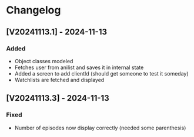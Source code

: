 # Changelog

## [V20241113.1] - 2024-11-13

### Added

* Object classes modeled
* Fetches user from anilist and saves it in internal state
* Added a screen to add clientId (should get someone to test it someday)
* Watchlists are fetched and displayed

## [V20241113.3] - 2024-11-13

### Fixed

* Number of episodes now display correctly (needed some parenthesis)